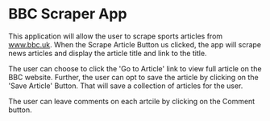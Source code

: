 # BBC Scraper App

This application will allow the user to scrape sports articles from www.bbc.uk.  When the Scrape Article Button us clicked, the app will scrape news articles and display the article title and link to the title.

The user can choose to click the 'Go to Article' link to view full article on the BBC website.  Further, the user can opt to save the article by clicking on the 'Save Article' Button.  That will save a collection of articles for the user.

The user can leave comments on each artcile by clicking on the Comment button.

